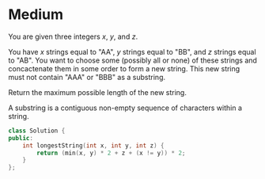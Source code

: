 # Medium

You are given three integers $x$, $y$, and $z$.

You have $x$ strings equal to "AA", $y$ strings equal to "BB", and $z$ strings equal to "AB". You want to choose some (possibly all or none) of these strings and concactenate them in some order to form a new string. This new string must not contain "AAA" or "BBB" as a substring.

Return the maximum possible length of the new string.

A substring is a contiguous non-empty sequence of characters within a string.

```cpp
class Solution {
public:
    int longestString(int x, int y, int z) {
        return (min(x, y) * 2 + z + (x != y)) * 2;
    }
};
```
